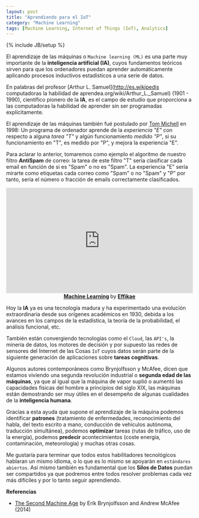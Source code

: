 ```yaml
---
layout: post
title: "Aprendiendo para el IoT"
category: "Machine Learning"
tags: [Machine Learning, Internet of Things (IoT), Analytics]
---
```

{% include JB/setup %}

El aprendizaje de las máquinas o `Machine learning (ML)` es una parte muy importante de la **inteligencia artificial (IA)**, cuyos fundamentos teóricos sirven para que los ordenadores puedan aprender automáticamente aplicando procesos inductivos estadísticos a una serie de datos. 

En palabras del profesor [Arthur L. Samuel](http://es.wikipedis computadoras la habilidad de aprendea.org/wiki/Arthur_L._Samuel) (1901 - 1990), científico pionero de la **IA**, es el campo de estudio que proporciona a las computadoras la habilidad de aprender sin ser programadas explícitamente.

El aprendizaje de las máquinas también fué postulado por [Tom Michell](http://en.wikipedia.org/wiki/Tom_M._Mitchell) en 1998:
Un programa de ordenador aprende de la *experiencia "E"* con respecto a alguna *tarea "T"* y algún funcionamiento *medido "P"*, si su funcionamiento en "T", es medido por "P", y mejora la experiencia "E". 

Para aclarar lo anterior, tomaremos como ejemplo el algoritmo de nuestro filtro **AntiSpam** de correo: la tarea de este filtro "T" sería clasificar cada email en función de si es "Spam" o no es "Spam". La experiencia "E" sería mirarte como etiquetas cada correo como "Spam" o no "Spam" y "P" por tanto, sería el número o fracción de emails correctamente clasificados.

<center>
<style>.embed-container { position: relative; padding-bottom: 56.25%; height: 0; overflow: hidden; max-width: 100%; height: auto; } .embed-container iframe, .embed-container object, .embed-container embed { position: absolute; top: 0; left: 0; width: 100%; height: 100%; }</style><div class='embed-container'><iframe src='http://www.youtube.com/embed/Uu0RUVlO4T0' frameborder='0' allowfullscreen></iframe></div>
<div style="margin-bottom:5px"> <strong> <a href="https://www.youtube.com/watch?v=Uu0RUVlO4T0" title="Machine Learning" target="_blank">Machine Learning</a> </strong> by <strong><a href="https://effikae.github.io" target="_blank">Effikae</a></strong> </div>
</center>

Hoy la **IA** ya es una tecnología madura y ha experimentado una evolución extraordinaria desde sus orígenes académicos en 1930, debida a los avances en los campos de la estadística, la teoría de la probabilidad, el análisis funcional, etc. 

También están convergiendo tecnologías como el `Cloud`, las `API's`, la minería de datos, los motores de decisión y por supuesto las redes de sensores del Internet de las Cosas `IoT` cuyos datos serán parte de la siguiente generación de aplicaciones sobre **tareas cognitivas**.

Algunos autores contemporáneos como Brynjolfsson y McAfee, dicen que estamos viviendo una segunda revolución industrial o **segunda edad de las máquinas**,  ya que al igual que la máquina de vapor suplió o aumentó las capacidades físicas del hombre a principios del siglo XIX, las máquinas están demostrando ser muy útiles en el desempeño de algunas cualidades de la **inteligencia humana**. 

Gracias a esta ayuda que supone el aprendizaje de la máquina podemos identificar **patrones** (tratamiento de enfermedades, reconocimiento del habla, del texto escrito a mano, conducción de vehículos autónoma, traducción simultánea), podemos **optimizar** tareas (rutas de tráfico, uso de la energía), podemos **predecir** acontecimientos (coste energía, contaminación, meteorología) y muchas otras cosas. 

Me gustaría para terminar que todos estos habilitadores tecnológicos hablaran un mismo idioma, o lo que es lo mismo se apoyarán en `estándares abiertos`. Así mismo también es fundamental que los **Silos de Datos** puedan ser compartidos ya que podremos entre todos resolver problemas cada vez más difíciles y por lo tanto seguir aprendiendo.


**Referencias**

- [The Second Machine Age](http://www.amazon.es/s/?ie=UTF8&keywords=the+second+machine+age&tag=hydes-21&index=aps&hvadid=37898307443&hvpos=1t1&hvexid=&hvnetw=g&hvrand=2647610951879848101&hvpone=&hvptwo=&hvqmt=e&hvdev=c&ref=pd_sl_vhhvp7drj_e) by Erik Brynjolfsson and Andrew McAfee (2014)







